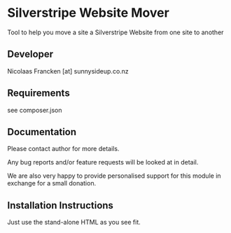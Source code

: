 Silverstripe Website Mover
===============================================

Tool to help you move a site a Silverstripe Website
from one site to another

Developer
-----------------------------------------------
Nicolaas Francken [at] sunnysideup.co.nz


Requirements
-----------------------------------------------
see composer.json


Documentation
-----------------------------------------------
Please contact author for more details.

Any bug reports and/or feature requests will be
looked at in detail.

We are also very happy to provide personalised support
for this module in exchange for a small donation.


Installation Instructions
-----------------------------------------------
Just use the stand-alone HTML as you see fit.
